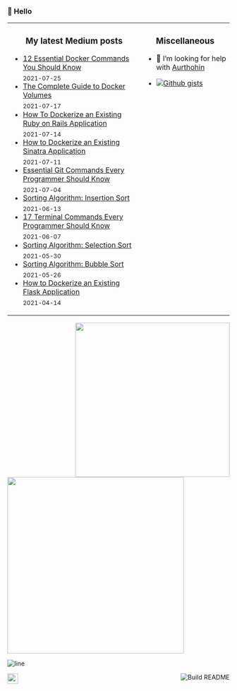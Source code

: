 ### 👋  Hello

<table>
<tr>
<td width="60%" valign="top">

<h3 align="center"> My latest Medium posts </h3>

<!-- blog starts -->
* [12 Essential Docker Commands You Should Know](https://towardsdatascience.com/12-essential-docker-commands-you-should-know-c2d5a7751bb5?source=rss-4430950b9342------2) <br/> <sub>2021-07-25</sub>
* [The Complete Guide to Docker Volumes](https://towardsdatascience.com/the-complete-guide-to-docker-volumes-1a06051d2cce?source=rss-4430950b9342------2) <br/> <sub>2021-07-17</sub>
* [How To Dockerize an Existing Ruby on Rails Application](https://towardsdatascience.com/how-to-dockerize-an-existing-ruby-on-rails-application-3eb6d16ec392?source=rss-4430950b9342------2) <br/> <sub>2021-07-14</sub>
* [How to Dockerize an Existing Sinatra Application](https://towardsdatascience.com/how-to-dockerize-an-existing-sinatra-application-3a6943d7a428?source=rss-4430950b9342------2) <br/> <sub>2021-07-11</sub>
* [Essential Git Commands Every Programmer Should Know](https://towardsdatascience.com/essential-git-commands-every-programmer-should-know-fe96feb570ce?source=rss-4430950b9342------2) <br/> <sub>2021-07-04</sub>
* [Sorting Algorithm: Insertion Sort](https://medium.com/logic-gates/sorting-algorithm-insertion-sort-44ad99c59fd9?source=rss-4430950b9342------2) <br/> <sub>2021-06-13</sub>
* [17 Terminal Commands Every Programmer Should Know](https://towardsdatascience.com/17-terminal-commands-every-programmer-should-know-4fc4f4a5e20e?source=rss-4430950b9342------2) <br/> <sub>2021-06-07</sub>
* [Sorting Algorithm: Selection Sort](https://medium.com/logic-gates/sorting-algorithm-selection-sort-eb0993f4076e?source=rss-4430950b9342------2) <br/> <sub>2021-05-30</sub>
* [Sorting Algorithm: Bubble Sort](https://medium.com/logic-gates/sorting-algorithm-bubble-sort-6d4c3ac9ea8d?source=rss-4430950b9342------2) <br/> <sub>2021-05-26</sub>
* [How to Dockerize an Existing Flask Application](https://towardsdatascience.com/how-to-dockerize-an-existing-flask-application-115408463e1c?source=rss-4430950b9342------2) <br/> <sub>2021-04-14</sub>
<!-- blog ends -->
</td>
<td width="40%" valign="top">

<h3 align="center"> Miscellaneous </h3>

- 🤔 I’m looking for help with [Aurthohin][aurthohin]
<!-- https://github.com/lifeparticle/Gist-Count -->
- [![Github gists](https://gist-count.vercel.app/api?username=lifeparticle)](https://gist.github.com/lifeparticle)

</td>
</tr>
</table>

<a href="https://github.com/anuraghazra/github-readme-stats"><img src="https://github-readme-stats.vercel.app/api?username=lifeparticle&theme=dark&show_icons=true" width=350 align="right" /></a>
<!-- programmer_humor_img starts -->
<a href="https://imgur.com/r/ProgrammerHumor/mhKJWua"><img height="400" width="400" src="https://i.imgur.com/mhKJWua.jpg"></a>
<!-- programmer_humor_img ends -->

![line](https://user-images.githubusercontent.com/1612112/89610802-d9f02000-d8be-11ea-873f-aa51c23073e5.png)


[<img height="24" width="24" src="https://cdn.jsdelivr.net/npm/simple-icons@4.8.0/icons/linktree.svg" />][linktree]
[<img align="right" src="https://github.com/lifeparticle/lifeparticle/workflows/Build%20README/badge.svg" alt="Build README">][build]

[linktree]: https://linktr.ee/lifeparticle
[build]: https://github.com/lifeparticle/lifeparticle/workflows/Build%20README/badge.svg
[aurthohin]: https://github.com/lifeparticle/Aurthohin
